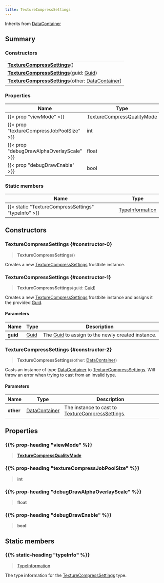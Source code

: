 ```yaml
---
title: TextureCompressSettings
---
```


Inherits from 
[DataContainer](/vext/ref/shared/class/datacontainer)

## Summary
### Constructors
| |
| ----------- |
| **[TextureCompressSettings](#constructor-0)**() |
| **[TextureCompressSettings](#constructor-1)**(guid: [Guid](/vext/ref/shared/class/guid)) |
| **[TextureCompressSettings](#constructor-2)**(other: [DataContainer](/vext/ref/shared/class/datacontainer)) |

### Properties
| Name | Type |
| ---- | ---- |
| {{< prop "viewMode" >}} | [TextureCompressQualityMode](/vext/ref/fb/texturecompressqualitymode) |
| {{< prop "textureCompressJobPoolSize" >}} | int |
| {{< prop "debugDrawAlphaOverlayScale" >}} | float |
| {{< prop "debugDrawEnable" >}} | bool |

### Static members
| Name | Type |
| ---- | ---- |
| {{< static "TextureCompressSettings" "typeInfo" >}} | [TypeInformation](/vext/ref/shared/class/typeinformation) |

## Constructors
### TextureCompressSettings {#constructor-0}
> **TextureCompressSettings**()

Creates a new [TextureCompressSettings](/vext/ref/fb/texturecompresssettings) frostbite instance.

### TextureCompressSettings {#constructor-1}
> **TextureCompressSettings**(guid: [Guid](/vext/ref/shared/class/guid))

Creates a new [TextureCompressSettings](/vext/ref/fb/texturecompresssettings) frostbite instance and assigns it the provided [Guid](/vext/ref/shared/class/guid).

#### Parameters
| Name | Type | Description |
| ---- | ---- | ----------- |
| **guid** | [Guid](/vext/ref/shared/class/guid) | The [Guid](/vext/ref/shared/class/guid) to assign to the newly created instance. |

### TextureCompressSettings {#constructor-2}
> **TextureCompressSettings**(other: [DataContainer](/vext/ref/shared/class/datacontainer))

Casts an instance of type [DataContainer](/vext/ref/shared/class/datacontainer) to [TextureCompressSettings](/vext/ref/fb/texturecompresssettings). Will throw an error when trying to cast from an invalid type.

#### Parameters
| Name | Type | Description |
| ---- | ---- | ----------- |
| **other** | [DataContainer](/vext/ref/shared/class/datacontainer) | The instance to cast to [TextureCompressSettings](/vext/ref/fb/texturecompresssettings). |

## Properties
### {{% prop-heading "viewMode" %}}
> **[TextureCompressQualityMode](/vext/ref/fb/texturecompressqualitymode)**

### {{% prop-heading "textureCompressJobPoolSize" %}}
> **int**

### {{% prop-heading "debugDrawAlphaOverlayScale" %}}
> **float**

### {{% prop-heading "debugDrawEnable" %}}
> **bool**

## Static members
### {{% static-heading "typeInfo" %}}
> [TypeInformation](/vext/ref/shared/class/typeinformation)

The type information for the [TextureCompressSettings](/vext/ref/fb/texturecompresssettings) type.

